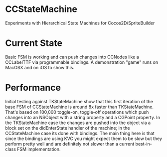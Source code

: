 # CCStateMachine
Experiments with Hierarchical State Machines for Cocos2D/SpriteBuilder

# Current State

Basic FSM is working and can push changes into CCNodes like a CCLabelTTF via programmable bindings.  A demonstration "game" runs on MacOSX and on iOS to show this.


# Performance

Initial testing against TKStateMachine show that this first iteration of the base FSM of CCStateMachine is around 8x faster than TKStateMachine.  That's based on 100,000 toggle-on, toggle-off operations which push changes into an NSObject with a string property and a CGPoint property.  In the TKStateMachine case the changes are pushed into the object via a block set on the didEnterState handler of the machine; in the CCStateMachine case its done with bindings.  The main thing here is that since the bindings are using KVC you might expect them to be slow but they perform pretty well and are definitely not slower than a current best-in-class FSM implementation.
